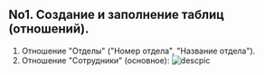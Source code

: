 ## No1. Создание и заполнение таблиц (отношений).

1. Отношение "Отделы" ("Номер отдела", "Название отдела"). 
2. Отношение "Сотрудники" (основное):
![descpic](https://github.com/pribor86/dataBaseLessons/practiceWork2/descpic.png)
